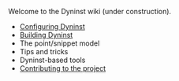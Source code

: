 Welcome to the Dyninst wiki (under construction).

* [Configuring Dyninst](https://github.com/dyninst/dyninst/wiki/Configuring-Dyninst)
* [Building Dyninst](https://github.com/dyninst/dyninst/wiki/Building-Dyninst)
* The point/snippet model
* Tips and tricks
* Dyninst-based tools
* [Contributing to the project](https://github.com/dyninst/dyninst/wiki/Contributions)